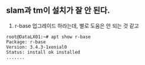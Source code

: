## slam과 tm이 설치가 잘 안 된다.
  
1) r-base 업그레이드 하라는데, 별로 도움은 안 되는 것 같고  
~~~
root@DataLX01:~# apt show r-base
Package: r-base
Version: 3.4.3-1xenial0
Status: install ok installed
.......
~~~
